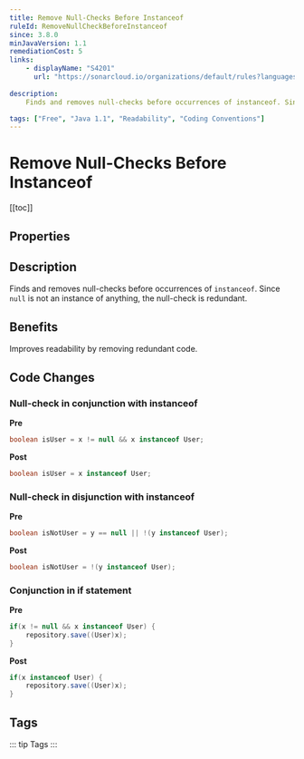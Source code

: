 ```yaml
---
title: Remove Null-Checks Before Instanceof
ruleId: RemoveNullCheckBeforeInstanceof
since: 3.8.0
minJavaVersion: 1.1
remediationCost: 5
links:
    - displayName: "S4201"
      url: "https://sonarcloud.io/organizations/default/rules?languages=java&open=java%3AS4201&q=S4201"
    
description:
    Finds and removes null-checks before occurrences of instanceof. Since null is not an instance of anything, the null-check is redundant.

tags: ["Free", "Java 1.1", "Readability", "Coding Conventions"]
---
```


# Remove Null-Checks Before Instanceof

[[toc]]

## Properties

<RuleProperties />


## Description

Finds and removes null-checks before occurrences of `instanceof`. Since `null` is not an instance of anything, the null-check is redundant.

## Benefits

Improves readability by removing redundant code.


## Code Changes

### Null-check in conjunction with instanceof
__Pre__
```java
boolean isUser = x != null && x instanceof User;
```

__Post__
```java
boolean isUser = x instanceof User;
```

### Null-check in disjunction with instanceof
__Pre__
```java
boolean isNotUser = y == null || !(y instanceof User);
```

__Post__
```java
boolean isNotUser = !(y instanceof User);
```

### Conjunction in if statement 

__Pre__
```java
if(x != null && x instanceof User) {
    repository.save((User)x);
}
```

__Post__
```java
if(x instanceof User) {
    repository.save((User)x);
}
```



<VersionNotice />


## Tags

::: tip Tags
<TagLinks />
:::